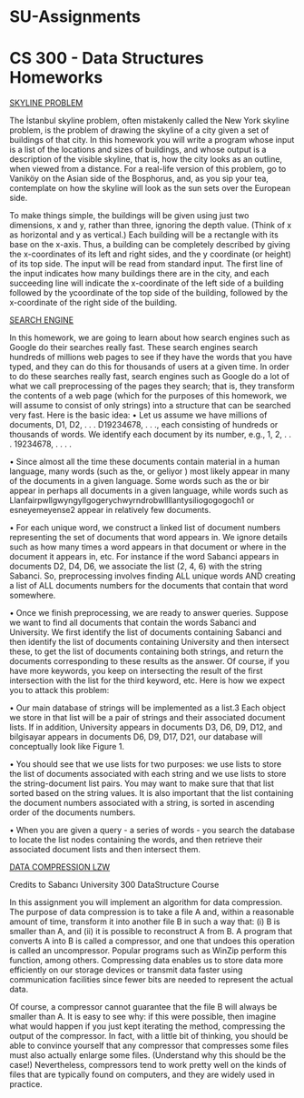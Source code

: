 # SU-Assignments

# CS 300 - Data Structures Homeworks

[SKYLINE PROBLEM](https://github.com/buketkarakas/SU-Assignments/tree/master/CS300%20Data%20Structures/SkylineProblem)

The İstanbul skyline problem, often mistakenly called the New York skyline problem, is the problem of drawing the skyline of a city given a set of buildings of that city. In this homework you will write a program whose input is a list of the locations and sizes of buildings, and whose output is a description of the visible skyline, that is, how the city looks as an outline, when viewed from a distance. For a real-life version of this problem, go to Vaniköy on the Asian side of the Bosphorus, and, as you sip your tea, contemplate on how the skyline will look as the sun sets over the European side.

To make things simple, the buildings will be given using just two dimensions, x and y, rather than three, ignoring the depth value. (Think of x as horizontal and y as vertical.) Each building will be a rectangle with its base on the x-axis. Thus, a building can be completely described by giving the x-coordinates of its left and right sides, and the y coordinate (or height) of its top side. The input will be read from standard input. The first line of the input indicates how many buildings there are in the city, and each succeeding line will indicate the x-coordinate of the left side of a building followed by the ycoordinate of the top side of the building, followed by the x-coordinate of the right side of the building.

[SEARCH ENGINE](https://github.com/buketkarakas/SU-Assignments/tree/master/CS300%20Data%20Structures/SearchEngine)

In this homework, we are going to learn about how search engines such as Google do their searches really fast. These search engines search hundreds of millions web pages to see if they have the words that you have typed, and they can do this for thousands of users at a given time. In order to do these searches really fast, search engines such as Google do a lot of what we call preprocessing of the pages they search; that is, they transform the contents of a web page (which for the purposes of this homework, we will assume to consist of only strings) into a structure that can be searched very fast. Here is the basic idea: • Let us assume we have millions of documents, D1, D2, . . . D19234678, . . ., each consisting of hundreds or thousands of words. We identify each document by its number, e.g., 1, 2, . . . 19234678, . . . .

• Since almost all the time these documents contain material in a human language, many words (such as the, or geliyor ) most likely appear in many of the documents in a given language. Some words such as the or bir appear in perhaps all documents in a given language, while words such as Llanfairpwllgwyngyllgogerychwyrndrobwllllantysiliogogogoch1 or esneyemeyense2 appear in relatively few documents.

• For each unique word, we construct a linked list of document numbers representing the set of documents that word appears in. We ignore details such as how many times a word appears in that document or where in the document it appears in, etc. For instance if the word Sabanci appears in documents D2, D4, D6, we associate the list (2, 4, 6) with the string Sabanci. So, preprocessing involves finding ALL unique words AND creating a list of ALL documents numbers for the documents that contain that word somewhere.

• Once we finish preprocessing, we are ready to answer queries. Suppose we want to find all documents that contain the words Sabanci and University. We first identify the list of documents containing Sabanci and then identify the list of documents containing University and then intersect these, to get the list of documents containing both strings, and return the documents corresponding to these results as the answer. Of course, if you have more keywords, you keep on intersecting the result of the first intersection with the list for the third keyword, etc. Here is how we expect you to attack this problem:

• Our main database of strings will be implemented as a list.3 Each object we store in that list will be a pair of strings and their associated document lists. If in addition, University appears in documents D3, D6, D9, D12, and bilgisayar appears in documents D6, D9, D17, D21, our database will conceptually look like Figure 1.

• You should see that we use lists for two purposes: we use lists to store the list of documents associated with each string and we use lists to store the string-document list pairs. You may want to make sure that that list sorted based on the string values. It is also important that the list containing the document numbers associated with a string, is sorted in ascending order of the documents numbers.

• When you are given a query - a series of words - you search the database to locate the list nodes containing the words, and then retrieve their associated document lists and then intersect them.

[DATA COMPRESSION LZW](https://github.com/buketkarakas/SU-Assignments/tree/master/CS300%20Data%20Structures/DataCompressionLZW)

Credits to Sabancı University 300 DataStructure Course

In this assignment you will implement an algorithm for data compression. The purpose of data compression is to take a file A and, within a reasonable amount of time, transform it into another file B in such a way that: (i) B is smaller than A, and (ii) it is possible to reconstruct A from B. A program that converts A into B is called a compressor, and one that undoes this operation is called an uncompressor. Popular programs such as WinZip perform this function, among others. Compressing data enables us to store data more efficiently on our storage devices or transmit data faster using communication facilities since fewer bits are needed to represent the actual data.

Of course, a compressor cannot guarantee that the file B will always be smaller than A. It is easy to see why: if this were possible, then imagine what would happen if you just kept iterating the method, compressing the output of the compressor. In fact, with a little bit of thinking, you should be able to convince yourself that any compressor that compresses some files must also actually enlarge some files. (Understand why this should be the case!) Nevertheless, compressors tend to work pretty well on the kinds of files that are typically found on computers, and they are widely used in practice.
